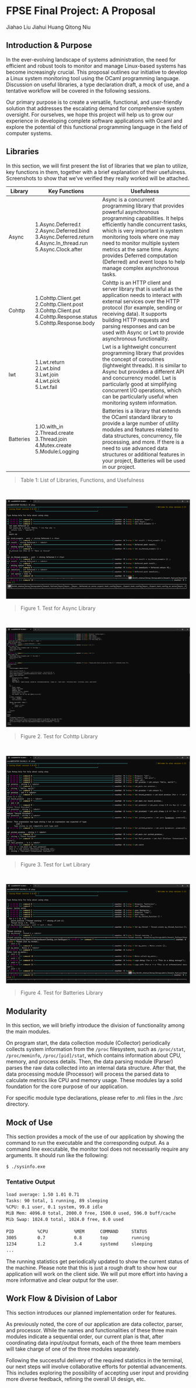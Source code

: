 # FPSE Final Project: A Proposal
Jiahao Liu          Jiahui Huang          Qitong Niu  
## Introduction & Purpose
In the ever-evolving landscape of systems administration, the need for efficient and robust tools to monitor and manage Linux-based systems has become increasingly crucial. This proposal outlines our initiative to develop a Linux system monitoring tool using the OCaml programming language. Discussion on useful libraries, a type declaration draft, a mock of use, and a tentative workflow will be covered in the following sessions.

Our primary purpose is to create a versatile, functional, and user-friendly solution that addresses the escalating demand for comprehensive system oversight. For ourselves, we hope this project will help us to grow our experience in developing complete software applications with Ocaml and explore the potential of this functional programming language in the field of computer systems.

## Libraries 
In this section, we will first present the list of libraries that we plan to utilize, key functions in them, together with a brief explanation of their usefulness. Screenshots to show that we’ve verified they really worked will be attached.

| Library   | Key Functions                                                | Usefulness                                                   |
| --------- | ------------------------------------------------------------ | ------------------------------------------------------------ |
| Async     | 1.Async.Deferred.t <br />2.Async.Deferred.bind <br />3.Async.Deferred.return <br />4.Async.In_thread.run <br />5.Async.Clock.after | Async is a concurrent programming library that provides powerful asynchronous programming capabilities. It helps efficiently handle concurrent tasks, which is very important in system monitoring tools where one may need to monitor multiple system metrics at the same time. Async provides Deferred computation (Deferred) and event loops to help manage complex asynchronous tasks. |
| Cohttp    | 1.Cohttp.Client.get <br />2.Cohttp.Client.post <br />3.Cohttp.Client.put <br />4.Cohttp.Response.status<br /> 5.Cohttp.Response.body<br /> | Cohttp is an HTTP client and server library that is useful as the application needs to interact with external services over the HTTP protocol (for example, sending or receiving data). It supports building HTTP requests and parsing responses and can be used with Async or Lwt to provide asynchronous functionality. |
| lwt       | 1.Lwt.return<br />2.Lwt.bind<br />3.Lwt.join<br />4.Lwt.pick<br />5.Lwt.fail | Lwt is a lightweight concurrent programming library that provides the concept of coroutines (lightweight threads). It is similar to Async but provides a different API and concurrency model. Lwt is particularly good at simplifying concurrent I/O operations, which can be particularly useful when monitoring system information. |
| Batteries | 1.IO.with_in<br /> 2.Thread.create <br />3.Thread.join<br /> 4.Mutex.create <br />5.Module:Logging | Batteries is a library that extends the OCaml standard library to provide a large number of utility modules and features related to data structures, concurrency, file processing, and more. If there is a need to use advanced data structures or additional features in your project, Batteries will be used in our project. |

> Table 1: List of Libraries, Functions, and Usefulness 

<br>

![img](./images/Figure1TestforAsyncLibrary.png)
> Figure 1. Test for Async Library  
  


<br>

![img](./images/Figure2TestForCohttpLibrary.png)

> Figure 2. Test for Cohttp Library

<br>

![img](./images/Figure3TestForLwtLibrary.png)

> Figure 3. Test for Lwt Library

<br>

![img](./images/Figure4TestForBatteriesLibrary.png)

> Figure 4. Test for Batteries Library



## Modularity

In this section, we will briefly introduce the division of functionality among the main modules. 

On program start, the data collection module (Collector) periodically collects system information from the `/proc` filesystem, such as `/proc/stat`, `/proc/meminfo`, `/proc/[pid]/stat`, which contains information about  CPU, memory, and process details. Then, the data parsing module (Parser) parses the raw data collected into an internal data structure. After that, the data processing module (Processor) will process the parsed data to calculate metrics like CPU and memory usage. These modules lay a solid foundation for the core purpose of our application.

For specific module type declarations, please refer to .mli files in the ./src directory.

## Mock of Use

This section provides a mock of the use of our application by showing the command to run the executable and the corresponding output. As a command line executable, the monitor tool does not necessarily require any arguments. It should run like the following:

```bash
$ ./sysinfo.exe
```
### Tentative Output

```bash
load average: 1.50 1.01 0.71
Tasks: 90 total, 1 running, 89 sleeping
%CPU: 0.1 user, 0.1 system, 99.8 idle
MiB Mem: 4096.0 total, 2000.0 free, 1500.0 used, 596.0 buff/cache
Mib Swap: 1024.0 total, 1024.0 free, 0.0 used

PID		    %CPU	      %MEM	    COMMAND	    STATUS
3005		0.7           0.8		top		    running
1234		1.2           3.4		systemd	    sleeping
...
```

The running statistics get periodically updated to show the current status of the machine. Please note that this is just a rough draft to show how our application will work on the client side. We will put more effort into having a more informative and clear output for the user.

## Work Flow & Division of Labor

This section introduces our planned implementation order for features.

As previously noted, the core of our application are data collector, parser, and processor. While the names and functionalities of these three main modules indicate a sequential order, our current plan is that, after coordinating data input/output formats, each of the three team members will take charge of one of the three modules separately. 

Following the successful delivery of the required statistics in the terminal, our next steps will involve collaborative efforts for potential advancements. This includes exploring the possibility of accepting user input and providing more diverse feedback, refining the overall UI design, etc.







